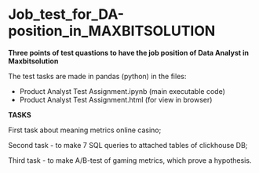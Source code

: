 # Job_test_for_DA-position_in_MAXBITSOLUTION

**Three  points of test quastions to have the job position of Data Analyst in Maxbitsolution**

The test tasks are made in pandas (python) in the files:

  - Product Analyst Test Assignment.ipynb (main executable code)
  - Product Analyst Test Assignment.html (for view in browser)

**TASKS**

  First task about meaning metrics online casino;
  
  Second task - to make 7 SQL queries to attached tables of clickhouse DB;
  
  Third task - to make A/B-test of gaming metrics, which prove a hypothesis.
